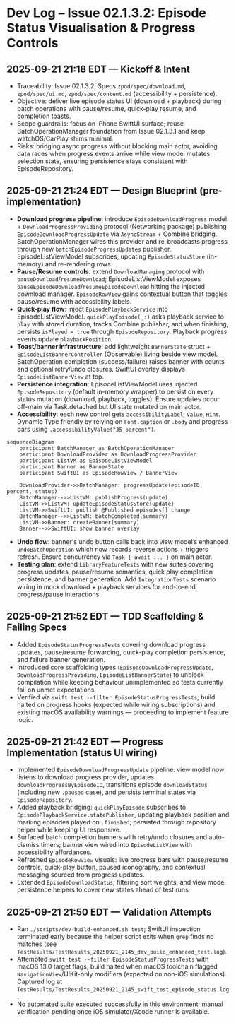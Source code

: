 # Dev Log – Issue 02.1.3.2: Episode Status Visualisation & Progress Controls

## 2025-09-21 21:18 EDT — Kickoff & Intent
- Traceability: Issue 02.1.3.2, Specs `zpod/spec/download.md`, `zpod/spec/ui.md`, `zpod/spec/content.md` (accessibility + persistence).
- Objective: deliver live episode status UI (download + playback) during batch operations with pause/resume, quick-play resume, and completion toasts.
- Scope guardrails: focus on iPhone SwiftUI surface; reuse BatchOperationManager foundation from Issue 02.1.3.1 and keep watchOS/CarPlay shims minimal.
- Risks: bridging async progress without blocking main actor, avoiding data races when progress events arrive while view model mutates selection state, ensuring persistence stays consistent with EpisodeRepository.

## 2025-09-21 21:24 EDT — Design Blueprint (pre-implementation)
- **Download progress pipeline**: introduce `EpisodeDownloadProgress` model + `DownloadProgressProviding` protocol (Networking package) publishing `EpisodeDownloadProgressUpdate` via `AsyncStream` + Combine bridging. BatchOperationManager wires this provider and re-broadcasts progress through new `batchEpisodeProgressUpdates` publisher. EpisodeListViewModel subscribes, updating `EpisodeStatusStore` (in-memory) and re-rendering rows.
- **Pause/Resume controls**: extend `DownloadManaging` protocol with `pauseDownload`/`resumeDownload`; EpisodeListViewModel exposes `pauseEpisodeDownload`/`resumeEpisodeDownload` hitting the injected download manager. `EpisodeRowView` gains contextual button that toggles pause/resume with accessibility labels.
- **Quick-play flow**: inject `EpisodePlaybackService` into EpisodeListViewModel. `quickPlayEpisode(_:)` asks playback service to `play` with stored duration, tracks Combine publisher, and when finishing, persists `isPlayed = true` through `EpisodeRepository`. Playback progress events update `playbackPosition`.
- **Toast/banner infrastructure**: add lightweight `BannerState` struct + `EpisodeListBannerController` (Observable) living beside view model. BatchOperation completion (success/failure) raises banner with counts and optional retry/undo closures. SwiftUI overlay displays `EpisodeListBannerView` at top.
- **Persistence integration**: EpisodeListViewModel uses injected `EpisodeRepository` (default in-memory wrapper) to persist on every status mutation (download, playback, toggles). Ensure updates occur off-main via Task.detached but UI state mutated on main actor.
- **Accessibility**: each new control gets `accessibilityLabel`, `Value`, `Hint`. Dynamic Type friendly by relying on `Font.caption` or `.body` and progress bars using `.accessibilityValue("35 percent")`.

```mermaid
sequenceDiagram
    participant BatchManager as BatchOperationManager
    participant DownloadProvider as DownloadProgressProvider
    participant ListVM as EpisodeListViewModel
    participant Banner as BannerState
    participant SwiftUI as EpisodeRowView / BannerView

    DownloadProvider->>BatchManager: progressUpdate(episodeID, percent, status)
    BatchManager-->>ListVM: publishProgress(update)
    ListVM->>ListVM: updateEpisodeStatusStore(update)
    ListVM->>SwiftUI: publish @Published episodes[] change
    BatchManager-->>ListVM: batchCompleted(summary)
    ListVM->>Banner: createBanner(summary)
    Banner-->>SwiftUI: show banner overlay
```

- **Undo flow**: banner's undo button calls back into view model’s enhanced `undoBatchOperation` which now records reverse actions + triggers refresh. Ensure concurrency via `Task { await ... }` on main actor.
- **Testing plan**: extend `LibraryFeatureTests` with new suites covering progress updates, pause/resume semantics, quick play completion persistence, and banner generation. Add `IntegrationTests` scenario wiring in mock download + playback services for end-to-end progress/pause interactions.

## 2025-09-21 21:52 EDT — TDD Scaffolding & Failing Specs
- Added `EpisodeStatusProgressTests` covering download progress updates, pause/resume forwarding, quick-play completion persistence, and failure banner generation.
- Introduced core scaffolding types (`EpisodeDownloadProgressUpdate`, `DownloadProgressProviding`, `EpisodeListBannerState`) to unblock compilation while keeping behaviour unimplemented so tests currently fail on unmet expectations.
- Verified via `swift test --filter EpisodeStatusProgressTests`; build halted on progress hooks (expected while wiring subscriptions) and existing macOS availability warnings — proceeding to implement feature logic.

## 2025-09-21 21:42 EDT — Progress Implementation (status UI wiring)
- Implemented `EpisodeDownloadProgressUpdate` pipeline: view model now listens to download progress provider, updates `downloadProgressByEpisodeID`, transitions episode `downloadStatus` (including new `.paused` case), and persists terminal states via `EpisodeRepository`.
- Added playback bridging: `quickPlayEpisode` subscribes to `EpisodePlaybackService.statePublisher`, updating playback position and marking episodes played on `.finished`; persisted through repository helper while keeping UI responsive.
- Surfaced batch completion banners with retry/undo closures and auto-dismiss timers; banner view wired into `EpisodeListView` with accessibility affordances.
- Refreshed `EpisodeRowView` visuals: live progress bars with pause/resume controls, quick-play button, paused iconography, and contextual messaging sourced from progress updates.
- Extended `EpisodeDownloadStatus`, filtering sort weights, and view model persistence helpers to cover new states ahead of test runs.

## 2025-09-21 21:50 EDT — Validation Attempts
- Ran `./scripts/dev-build-enhanced.sh test`; SwiftUI inspection terminated early because the helper script exits when `grep` finds no matches (see `TestResults/TestResults_20250921_2145_dev_build_enhanced_test.log`).
- Attempted `swift test --filter EpisodeStatusProgressTests` with macOS 13.0 target flags; build halted when macOS toolchain flagged `NavigationView`/UIKit-only modifiers (expected on non-iOS simulations). Captured log at `TestResults/TestResults_20250921_2145_swift_test_episode_status.log`.
- No automated suite executed successfully in this environment; manual verification pending once iOS simulator/Xcode runner is available.
